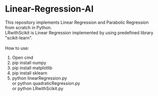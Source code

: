 # Linear-Regression-AI
This repository implements Linear Regression and Parabolic Regression from scratch in Python.</br>
LRwithScikit is Linear Regression implemented by using predefined library "scikit-learn".</br></br>
How to use:
1. Open cmd
2. pip install numpy
3. pip install matplotlib
4. pip install sklearn
4. python linearRegression.py</br>
   or python quadraticRegression.py</br>
   or python LRwithScikit.py
<br/>
